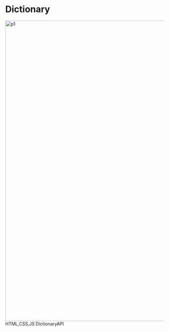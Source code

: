 # Dictionary 
<img width="953" alt="p1" src="https://github.com/user-attachments/assets/8fb19b33-3408-48d8-8c34-b520edd43381">
HTML,CSS,JS
DictionaryAPI
